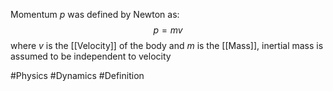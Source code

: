 Momentum $p$ was defined by Newton as:
$$
p=mv
$$
where $v$ is the [[Velocity]] of the body and $m$ is the [[Mass]], inertial mass is assumed to be independent to velocity

#Physics #Dynamics #Definition